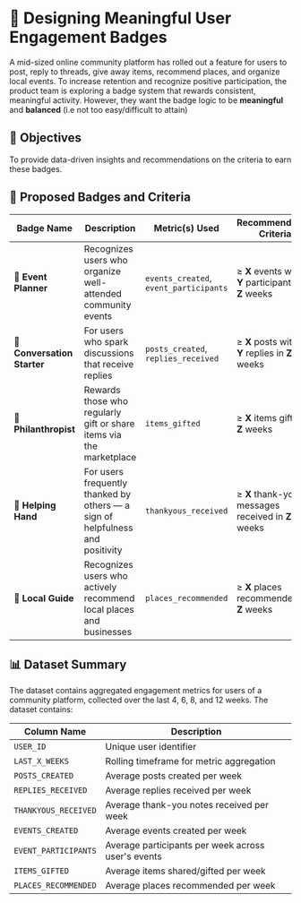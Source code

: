 <!-- <!-- # gamification-badges -->
# 🏢 Designing Meaningful User Engagement Badges 
A mid-sized online community platform has rolled out a feature for users to post, reply to threads, give away items, recommend places, and organize local events. 
To increase retention and recognize positive participation, the product team is exploring a badge system that rewards consistent, meaningful activity. However, they want the badge logic to be **meaningful** and **balanced** (i.e not too easy/difficult to attain)


## 📌 Objectives
To provide data-driven insights and recommendations on the criteria to earn these badges. 

## 🏅 Proposed Badges and Criteria

| **Badge Name**              | **Description**                                                               | **Metric(s) Used**                           | **Recommendation Criteria**                      |
| --------------------------- | ----------------------------------------------------------------------------- | -------------------------------------------- | ------------------------------------------- |
| **🎉 Event Planner**        | Recognizes users who organize well-attended community events                  | `events_created`, `event_participants` | ≥ **X** events with ≥ **Y** participants in **Z** weeks |
| **💬 Conversation Starter** | For users who spark discussions that receive replies                          | `posts_created`, `replies_received`    | ≥ **X** posts with ≥ **Y** replies in **Z** weeks       |
| **🎁 Philanthropist**       | Rewards those who regularly gift or share items via the marketplace           | `items_gifted`                            | ≥ **X** items gifted in **Z** weeks                 |
| **🤝 Helping Hand**         | For users frequently thanked by others — a sign of helpfulness and positivity | `thankyous_received`                      | ≥ **X** thank-you messages received in **Z** weeks  |
| **📍 Local Guide**          | Recognizes users who actively recommend local places and businesses           | `places_recommended`                      | ≥ **X** places recommended in **Z** weeks           |

## 📊 Dataset Summary
The dataset contains aggregated engagement metrics for users of a community platform, collected over the last 4, 6, 8, and 12 weeks. The dataset contains: 

| Column Name          | Description                                        |
| -------------------- | -------------------------------------------------- |
| `USER_ID`            | Unique user identifier                             |
| `LAST_X_WEEKS`       | Rolling timeframe for metric aggregation           |
| `POSTS_CREATED`      | Average posts created per week                     |
| `REPLIES_RECEIVED`   | Average replies received per week                  |
| `THANKYOUS_RECEIVED` | Average thank-you notes received per week          |
| `EVENTS_CREATED`     | Average events created per week                    |
| `EVENT_PARTICIPANTS` | Average participants per week across user's events |
| `ITEMS_GIFTED`       | Average items shared/gifted per week               |
| `PLACES_RECOMMENDED` | Average places recommended per week                |
